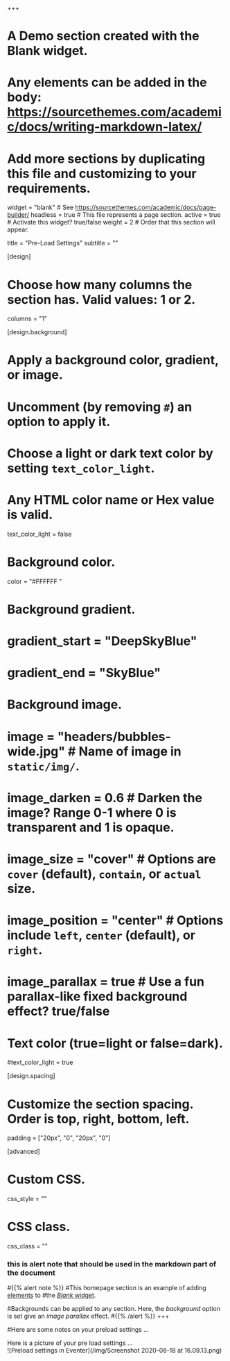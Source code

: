 +++
# A Demo section created with the Blank widget.
# Any elements can be added in the body: https://sourcethemes.com/academic/docs/writing-markdown-latex/
# Add more sections by duplicating this file and customizing to your requirements.

widget = "blank"  # See https://sourcethemes.com/academic/docs/page-builder/
headless = true  # This file represents a page section.
active = true  # Activate this widget? true/false
weight = 2  # Order that this section will appear.

title = "Pre-Load Settings"
subtitle = ""

[design]
  # Choose how many columns the section has. Valid values: 1 or 2.
  columns = "1"

[design.background]
  # Apply a background color, gradient, or image.
  #   Uncomment (by removing `#`) an option to apply it.
  #   Choose a light or dark text color by setting `text_color_light`.
  #   Any HTML color name or Hex value is valid.
  text_color_light = false
  # Background color.
  color = "#FFFFFF	"
  
  # Background gradient.
  # gradient_start = "DeepSkyBlue"
  # gradient_end = "SkyBlue"
  
  # Background image.
  # image = "headers/bubbles-wide.jpg"  # Name of image in `static/img/`.
  # image_darken = 0.6  # Darken the image? Range 0-1 where 0 is transparent and 1 is opaque.
  # image_size = "cover"  #  Options are `cover` (default), `contain`, or `actual` size.
  # image_position = "center"  # Options include `left`, `center` (default), or `right`.
  # image_parallax = true  # Use a fun parallax-like fixed background effect? true/false

  # Text color (true=light or false=dark).
  #text_color_light = true

[design.spacing]
  # Customize the section spacing. Order is top, right, bottom, left.
  padding = ["20px", "0", "20px", "0"]



[advanced]
 # Custom CSS. 
 css_style = ""
 
 # CSS class.
 css_class = ""

### this is alert note that should be used in the markdown part of the document
#{{% alert note %}}
#This homepage section is an example of adding [elements](https://sourcethemes.com/academic/docs/writing-markdown-latex/) to #the [*Blank* widget](https://sourcethemes.com/academic/docs/widgets/).

#Backgrounds can be applied to any section. Here, the *background* option is set give an *image parallax* effect.
#{{% /alert %}}
+++

<div align="justify">
#Here are some notes on your preload settings ... 

Here is a picture of your pre load settings ...  
![Preload settings in Eventer](/img/Screenshot 2020-08-18 at 16.09.13.png)  

</div>

